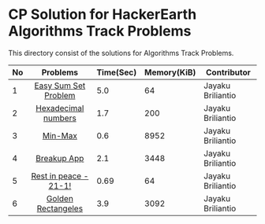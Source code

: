 # CP Solution for HackerEarth Algorithms Track Problems

This directory consist of the solutions for Algorithms Track Problems.

|**No**| **Problems**      | **Time(Sec)** | **Memory(KiB)** | **Contributor** |
| ---- |:-----------------:| -------- | ---------- | ----------------- |
| 1 | [Easy Sum Set Problem](./easy_sum_set_problem.py) | 5.0 | 64 | Jayaku Briliantio |
| 2 | [Hexadecimal numbers](./hexadecimal_numbers.c) | 1.7 | 200 | Jayaku Briliantio |
| 3 | [Min-Max](./min_max.py) | 0.6 | 8952 | Jayaku Briliantio |
| 4 | [Breakup App](./breakup_app.py) | 2.1 | 3448 | Jayaku Briliantio |
| 5 | [Rest in peace - 21-1!](./rest_in_peace_21_1.py) | 0.69 | 64 | Jayaku Briliantio |
| 6 | [Golden Rectangeles](./golden_rectangles.py) | 3.9 | 3092 | Jayaku Briliantio |